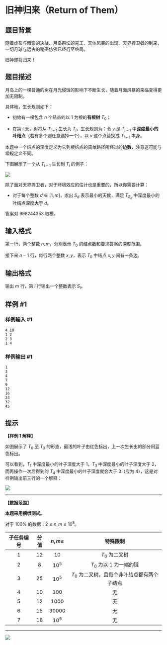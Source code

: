 # 旧神归来（Return of Them）

## 题目背景

随着虚影与暗影的决战、月岛祭坛的完工、天体风暴的出现、天界捍卫者的到来，一切月球与远古的秘密仿佛已经行至终局。

旧神即将归来！

## 题目描述

月岛上的一棵普通的树在月光侵蚀的影响下不断生长，随着月面风暴的来临变得更加无限制。

具体地，生长规则如下：

- 初始有一棵包含 $n$ 个结点的以 $1$ 为根的**有根树** $T_0$；

- 在第 $i$ 天，树将从 $T_{i - 1}$ 生长为 $T_i$，生长规则为：令 $v$ 是 $T_{i - 1}$ 中**深度最小的叶结点**（若有多个则任意选择一个），以 $v$ 这个点替换成 $T_{i - 1}$ 本身。

本题中一个结点的深度定义为它到根结点的简单路径所经过的**边数**，注意这可能与常规定义不同。

下图展示了一个从 $T_{i-1}$ 生长到 $T_i$ 的例子：

![](https://cdn.luogu.com.cn/upload/image_hosting/xvm6j7po.png)

除了面对天界捍卫者，对于环境效应的估计也是重要的，所以你需要计算：

- 对于每个整数 $d \in [1, m]$，求出 $S_d$ 表示最小的天数，满足 $T_{S_d}$ 中深度最小的叶结点深度**大于** $d$。

答案对 $998244353$ 取模。

## 输入格式

第一行，两个整数 $n, m$，分别表示 $T_0$ 的结点数和要求答案的深度范围。

接下来 $n - 1$ 行，每行两个整数 $x, y$，表示 $T_0$ 中结点 $x, y$ 间有一条边。

## 输出格式

输出 $m$ 行，第 $i$ 行输出一个整数表示 $S_i$。

## 样例 #1

### 样例输入 #1
```
4 10
1 2
2 3
1 4
```

### 样例输出 #1

```
1
3
4
7
9
12
16
24
32
45
```

## 提示

**【样例 1 解释】**

如图展示了 $T_0$ 至 $T_3$ 的形态，最浅的叶子由红色标出，上一次生长出的部分用蓝色标出。

可以看到，$T_1$ 中深度最小的叶子深度大于 $1$，$T_3$ 中深度最小的叶子深度大于 $2$，而再操作一次后得到的 $T_4$ 中深度最小的叶子深度就会大于 $3$（应为 $4$），这是对样例输出前三行的一个解释：

![](https://cdn.luogu.com.cn/upload/image_hosting/n3lwnaol.png)

---

**【数据范围】**

**本题采用捆绑测试。**

对于 $100 \%$ 的数据：$2 \le n, m \le {10}^5$。

| 子任务编号 | 分值 | $n, m \le$ | 特殊限制 |
|:-:|:-:|:-:|:-:|
| $1$ | $12$ | $10$ | $T_0$ 为二叉树 |
| $2$ | $8$ | ${10}^5$ | $T_0$ 为以 $1$ 为一端的链 |
| $3$ | $25$ | ${10}^5$ | $T_0$ 为二叉树，且每个非叶结点都有两个子结点 |
| $4$ | $10$ | $100$ | 无 |
| $5$ | $12$ | $1000$ | 无 |
| $6$ | $15$ | $30000$ | 无 |
| $7$ | $18$ | ${10}^5$ | 无 |

---

![](https://cdn.luogu.com.cn/upload/image_hosting/qqzp89ei.png)
